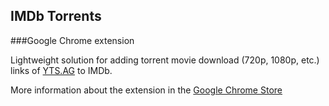 ## IMDb Torrents
###Google Chrome extension

Lightweight solution for adding torrent movie download (720p, 1080p, etc.) links of [YTS.AG](http://yts.ag/) to IMDb.

More information about the extension in the [Google Chrome Store](https://chrome.google.com/webstore/detail/imdb-torrents/aigcaiclehmgphlnnjcohbkbfjhddgan)
